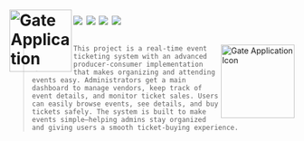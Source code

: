 <h1>
  <p>
    <img src="https://github.com/user-attachments/assets/53ab3436-c623-4527-9ff0-ee3bc0473ee6" align="left" alt="Gate Application Main Logo" width="110">
  </p>
  <p>
    <img src="https://img.shields.io/badge/status-active-brightgreen">
    <img src="https://img.shields.io/github/issues-pr/lithika-damnod/Gate"> 
    <img src="https://img.shields.io/github/issues/lithika-damnod/Gate"> 
    <img src="https://img.shields.io/github/license/lithika-damnod/Gate"> 
  </p>
</h1>

<img src="https://github.com/user-attachments/assets/f8cde272-8f22-425d-9e00-01039be93e07" alt="Gate Application Icon" width="130" align="right"></a>
 >```This project is a real-time event ticketing system with an advanced producer-consumer implementation that makes organizing and attending events easy. Administrators get a main dashboard to manage vendors, keep track of event details, and monitor ticket sales. Users can easily browse events, see details, and buy tickets safely. The system is built to make events simple—helping admins stay organized and giving users a smooth ticket-buying experience.```
<br>
